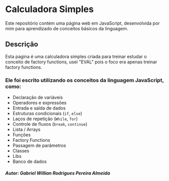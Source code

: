 # Calculadora Simples

Este repositório contém uma página web em JavaScript, desenvolvida por mim para aprendizado de conceitos básicos da linguagem.

## Descrição
Esta pagina é uma calculadora simples criada para treinar estudar o conceito de factory functions, usei "EVAL" pois o foco era apenas treinar factory functions.

### Ele foi escrito utilizando os conceitos da linguagem JavaScript, como:
- Declaração de variáveis
- Operadores e expressões
- Entrada e saída de dados
- Estruturas condicionais (`if`, `else`)
- Laços de repetição (`While`, `for`)
- Controle de fluxos (`break`, `continue`)
- Lista / Arrays
- Funções
- Factory Functions
- Passagem de parâmetros
- Classes
- Libs
- Banco de dados


##### Autor: Gabriel Willian Rodrigues Pereira Almeida